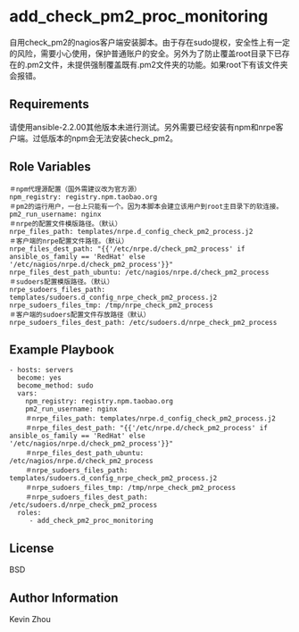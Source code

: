 add_check_pm2_proc_monitoring
=========

自用check_pm2的nagios客户端安装脚本。由于存在sudo提权，安全性上有一定的风险，需要小心使用，保护普通账户的安全。另外为了防止覆盖root目录下已存在的.pm2文件，未提供强制覆盖既有.pm2文件夹的功能。如果root下有该文件夹会报错。

Requirements
------------

请使用ansible-2.2.00其他版本未进行测试。另外需要已经安装有npm和nrpe客户端。过低版本的npm会无法安装check_pm2。

Role Variables
--------------

    ＃npm代理源配置（国外需建议改为官方源）
    npm_registry: registry.npm.taobao.org
    ＃pm2的运行用户，一台上只能有一个。因为本脚本会建立该用户到root主目录下的软连接。
    pm2_run_username: nginx
    ＃nrpe的配置文件模版路径。（默认）
    nrpe_files_path: templates/nrpe.d_config_check_pm2_process.j2
    ＃客户端的nrpe配置文件路径。（默认）
    nrpe_files_dest_path: "{{'/etc/nrpe.d/check_pm2_process' if ansible_os_family == 'RedHat' else '/etc/nagios/nrpe.d/check_pm2_process'}}"
    nrpe_files_dest_path_ubuntu: /etc/nagios/nrpe.d/check_pm2_process
    ＃sudoers配置模版路径。（默认）
    nrpe_sudoers_files_path: templates/sudoers.d_config_nrpe_check_pm2_process.j2
    nrpe_sudoers_files_tmp: /tmp/nrpe_check_pm2_process
    ＃客户端的sudoers配置文件存放路径（默认）
    nrpe_sudoers_files_dest_path: /etc/sudoers.d/nrpe_check_pm2_process


Example Playbook
----------------

    - hosts: servers
      become: yes
      become_method: sudo
      vars:
        npm_registry: registry.npm.taobao.org
        pm2_run_username: nginx
        ＃nrpe_files_path: templates/nrpe.d_config_check_pm2_process.j2
        ＃nrpe_files_dest_path: "{{'/etc/nrpe.d/check_pm2_process' if ansible_os_family == 'RedHat' else '/etc/nagios/nrpe.d/check_pm2_process'}}"
        ＃nrpe_files_dest_path_ubuntu: /etc/nagios/nrpe.d/check_pm2_process
        ＃nrpe_sudoers_files_path: templates/sudoers.d_config_nrpe_check_pm2_process.j2
        ＃nrpe_sudoers_files_tmp: /tmp/nrpe_check_pm2_process
        ＃nrpe_sudoers_files_dest_path: /etc/sudoers.d/nrpe_check_pm2_process
      roles:
         - add_check_pm2_proc_monitoring

License
-------

BSD

Author Information
------------------

Kevin Zhou